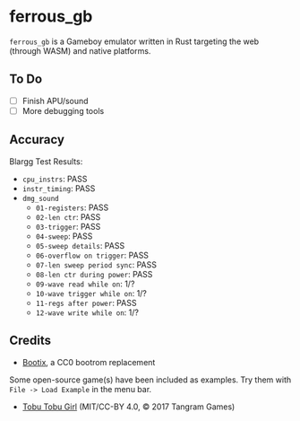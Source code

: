 # ferrous_gb

`ferrous_gb` is a Gameboy emulator written in Rust targeting the web (through WASM) and native platforms.

## To Do

- [ ] Finish APU/sound
- [ ] More debugging tools

## Accuracy

Blargg Test Results:
- `cpu_instrs`: PASS
- `instr_timing`: PASS
- `dmg_sound`
    - `01-registers`: PASS
    - `02-len ctr`: PASS
    - `03-trigger`: PASS
    - `04-sweep`: PASS
    - `05-sweep details`: PASS
    - `06-overflow on trigger`: PASS
    - `07-len sweep period sync`: PASS
    - `08-len ctr during power`: PASS
    - `09-wave read while on`: 1/?
    - `10-wave trigger while on`: 1/?
    - `11-regs after power`: PASS
    - `12-wave write while on`: 1/?

## Credits

- [Bootix](https://github.com/Hacktix/Bootix), a CC0 bootrom replacement

Some open-source game(s) have been included as examples. Try them with `File -> Load Example` in the menu bar.
- [Tobu Tobu Girl](https://github.com/SimonLarsen/tobutobugirl) (MIT/CC-BY 4.0, © 2017 Tangram Games)

